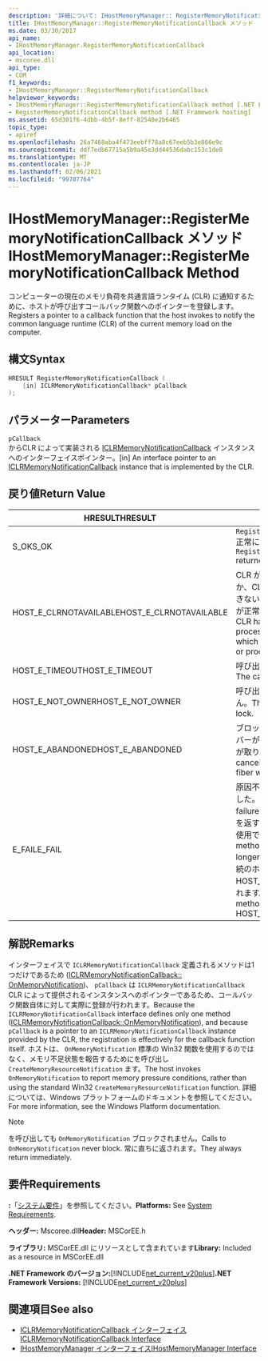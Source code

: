 ```yaml
---
description: '詳細について: IHostMemoryManager:: RegisterMemoryNotificationCallback メソッド'
title: IHostMemoryManager::RegisterMemoryNotificationCallback メソッド
ms.date: 03/30/2017
api_name:
- IHostMemoryManager.RegisterMemoryNotificationCallback
api_location:
- mscoree.dll
api_type:
- COM
f1_keywords:
- IHostMemoryManager::RegisterMemoryNotificationCallback
helpviewer_keywords:
- IHostMemoryManager::RegisterMemoryNotificationCallback method [.NET Framework hosting]
- RegisterMemoryNotificationCallback method [.NET Framework hosting]
ms.assetid: 65d301f6-4dbb-4b5f-8eff-82540e2b6465
topic_type:
- apiref
ms.openlocfilehash: 26a7468aba4f473eebff78a8c67eeb5b3e866e9c
ms.sourcegitcommit: ddf7edb67715a5b9a45e3dd44536dabc153c1de0
ms.translationtype: MT
ms.contentlocale: ja-JP
ms.lasthandoff: 02/06/2021
ms.locfileid: "99707764"
---
```

# <a name="ihostmemorymanagerregistermemorynotificationcallback-method"></a><span data-ttu-id="3fb35-103">IHostMemoryManager::RegisterMemoryNotificationCallback メソッド</span><span class="sxs-lookup"><span data-stu-id="3fb35-103">IHostMemoryManager::RegisterMemoryNotificationCallback Method</span></span>

<span data-ttu-id="3fb35-104">コンピューターの現在のメモリ負荷を共通言語ランタイム (CLR) に通知するために、ホストが呼び出すコールバック関数へのポインターを登録します。</span><span class="sxs-lookup"><span data-stu-id="3fb35-104">Registers a pointer to a callback function that the host invokes to notify the common language runtime (CLR) of the current memory load on the computer.</span></span>  
  
## <a name="syntax"></a><span data-ttu-id="3fb35-105">構文</span><span class="sxs-lookup"><span data-stu-id="3fb35-105">Syntax</span></span>  
  
```cpp  
HRESULT RegisterMemoryNotificationCallback (  
    [in] ICLRMemoryNotificationCallback* pCallback  
);  
```  
  
## <a name="parameters"></a><span data-ttu-id="3fb35-106">パラメーター</span><span class="sxs-lookup"><span data-stu-id="3fb35-106">Parameters</span></span>  

 `pCallback`  
 <span data-ttu-id="3fb35-107">からCLR によって実装される [ICLRMemoryNotificationCallback](iclrmemorynotificationcallback-interface.md) インスタンスへのインターフェイスポインター。</span><span class="sxs-lookup"><span data-stu-id="3fb35-107">[in] An interface pointer to an [ICLRMemoryNotificationCallback](iclrmemorynotificationcallback-interface.md) instance that is implemented by the CLR.</span></span>  
  
## <a name="return-value"></a><span data-ttu-id="3fb35-108">戻り値</span><span class="sxs-lookup"><span data-stu-id="3fb35-108">Return Value</span></span>  
  
|<span data-ttu-id="3fb35-109">HRESULT</span><span class="sxs-lookup"><span data-stu-id="3fb35-109">HRESULT</span></span>|<span data-ttu-id="3fb35-110">説明</span><span class="sxs-lookup"><span data-stu-id="3fb35-110">Description</span></span>|  
|-------------|-----------------|  
|<span data-ttu-id="3fb35-111">S_OK</span><span class="sxs-lookup"><span data-stu-id="3fb35-111">S_OK</span></span>|<span data-ttu-id="3fb35-112">`RegisterMemoryNotificationCallback` 正常に返されました。</span><span class="sxs-lookup"><span data-stu-id="3fb35-112">`RegisterMemoryNotificationCallback` returned successfully.</span></span>|  
|<span data-ttu-id="3fb35-113">HOST_E_CLRNOTAVAILABLE</span><span class="sxs-lookup"><span data-stu-id="3fb35-113">HOST_E_CLRNOTAVAILABLE</span></span>|<span data-ttu-id="3fb35-114">CLR がプロセスに読み込まれていないか、CLR がマネージドコードを実行できない状態であるか、または呼び出しが正常に処理されていません。</span><span class="sxs-lookup"><span data-stu-id="3fb35-114">The CLR has not been loaded into a process, or the CLR is in a state in which it cannot run managed code or process the call successfully.</span></span>|  
|<span data-ttu-id="3fb35-115">HOST_E_TIMEOUT</span><span class="sxs-lookup"><span data-stu-id="3fb35-115">HOST_E_TIMEOUT</span></span>|<span data-ttu-id="3fb35-116">呼び出しがタイムアウトしました。</span><span class="sxs-lookup"><span data-stu-id="3fb35-116">The call timed out.</span></span>|  
|<span data-ttu-id="3fb35-117">HOST_E_NOT_OWNER</span><span class="sxs-lookup"><span data-stu-id="3fb35-117">HOST_E_NOT_OWNER</span></span>|<span data-ttu-id="3fb35-118">呼び出し元がロックを所有していません。</span><span class="sxs-lookup"><span data-stu-id="3fb35-118">The caller does not own the lock.</span></span>|  
|<span data-ttu-id="3fb35-119">HOST_E_ABANDONED</span><span class="sxs-lookup"><span data-stu-id="3fb35-119">HOST_E_ABANDONED</span></span>|<span data-ttu-id="3fb35-120">ブロックされたスレッドまたはファイバーが待機しているときに、イベントが取り消されました。</span><span class="sxs-lookup"><span data-stu-id="3fb35-120">An event was canceled while a blocked thread or fiber was waiting on it.</span></span>|  
|<span data-ttu-id="3fb35-121">E_FAIL</span><span class="sxs-lookup"><span data-stu-id="3fb35-121">E_FAIL</span></span>|<span data-ttu-id="3fb35-122">原因不明の致命的なエラーが発生しました。</span><span class="sxs-lookup"><span data-stu-id="3fb35-122">An unknown catastrophic failure occurred.</span></span> <span data-ttu-id="3fb35-123">メソッドが E_FAIL を返すと、そのプロセス内で CLR が使用できなくなります。</span><span class="sxs-lookup"><span data-stu-id="3fb35-123">When a method returns E_FAIL, the CLR is no longer usable within the process.</span></span> <span data-ttu-id="3fb35-124">後続のホストメソッドの呼び出しでは HOST_E_CLRNOTAVAILABLE が返されます。</span><span class="sxs-lookup"><span data-stu-id="3fb35-124">Subsequent calls to hosting methods return HOST_E_CLRNOTAVAILABLE.</span></span>|  
  
## <a name="remarks"></a><span data-ttu-id="3fb35-125">解説</span><span class="sxs-lookup"><span data-stu-id="3fb35-125">Remarks</span></span>  

 <span data-ttu-id="3fb35-126">インターフェイスで `ICLRMemoryNotificationCallback` 定義されるメソッドは1つだけであるため ([ICLRMemoryNotificationCallback:: OnMemoryNotification](iclrmemorynotificationcallback-onmemorynotification-method.md))、 `pCallback` は `ICLRMemoryNotificationCallback` CLR によって提供されるインスタンスへのポインターであるため、コールバック関数自体に対して実際に登録が行われます。</span><span class="sxs-lookup"><span data-stu-id="3fb35-126">Because the `ICLRMemoryNotificationCallback` interface defines only one method ([ICLRMemoryNotificationCallback::OnMemoryNotification](iclrmemorynotificationcallback-onmemorynotification-method.md)), and because `pCallback` is a pointer to an `ICLRMemoryNotificationCallback` instance provided by the CLR, the registration is effectively for the callback function itself.</span></span> <span data-ttu-id="3fb35-127">ホストは、 `OnMemoryNotification` 標準の Win32 関数を使用するのではなく、メモリ不足状態を報告するためにを呼び出し `CreateMemoryResourceNotification` ます。</span><span class="sxs-lookup"><span data-stu-id="3fb35-127">The host invokes `OnMemoryNotification` to report memory pressure conditions, rather than using the standard Win32 `CreateMemoryResourceNotification` function.</span></span> <span data-ttu-id="3fb35-128">詳細については、Windows プラットフォームのドキュメントを参照してください。</span><span class="sxs-lookup"><span data-stu-id="3fb35-128">For more information, see the Windows Platform documentation.</span></span>  
  
> [!NOTE]
> <span data-ttu-id="3fb35-129">を呼び出しても `OnMemoryNotification` ブロックされません。</span><span class="sxs-lookup"><span data-stu-id="3fb35-129">Calls to `OnMemoryNotification` never block.</span></span> <span data-ttu-id="3fb35-130">常に直ちに返されます。</span><span class="sxs-lookup"><span data-stu-id="3fb35-130">They always return immediately.</span></span>  
  
## <a name="requirements"></a><span data-ttu-id="3fb35-131">要件</span><span class="sxs-lookup"><span data-stu-id="3fb35-131">Requirements</span></span>  

 <span data-ttu-id="3fb35-132">**:**「[システム要件](../../get-started/system-requirements.md)」を参照してください。</span><span class="sxs-lookup"><span data-stu-id="3fb35-132">**Platforms:** See [System Requirements](../../get-started/system-requirements.md).</span></span>  
  
 <span data-ttu-id="3fb35-133">**ヘッダー:** Mscoree.dll</span><span class="sxs-lookup"><span data-stu-id="3fb35-133">**Header:** MSCorEE.h</span></span>  
  
 <span data-ttu-id="3fb35-134">**ライブラリ:** MSCorEE.dll にリソースとして含まれています</span><span class="sxs-lookup"><span data-stu-id="3fb35-134">**Library:** Included as a resource in MSCorEE.dll</span></span>  
  
 <span data-ttu-id="3fb35-135">**.NET Framework のバージョン:**[!INCLUDE[net_current_v20plus](../../../../includes/net-current-v20plus-md.md)]</span><span class="sxs-lookup"><span data-stu-id="3fb35-135">**.NET Framework Versions:** [!INCLUDE[net_current_v20plus](../../../../includes/net-current-v20plus-md.md)]</span></span>  
  
## <a name="see-also"></a><span data-ttu-id="3fb35-136">関連項目</span><span class="sxs-lookup"><span data-stu-id="3fb35-136">See also</span></span>

- [<span data-ttu-id="3fb35-137">ICLRMemoryNotificationCallback インターフェイス</span><span class="sxs-lookup"><span data-stu-id="3fb35-137">ICLRMemoryNotificationCallback Interface</span></span>](iclrmemorynotificationcallback-interface.md)
- [<span data-ttu-id="3fb35-138">IHostMemoryManager インターフェイス</span><span class="sxs-lookup"><span data-stu-id="3fb35-138">IHostMemoryManager Interface</span></span>](ihostmemorymanager-interface.md)
